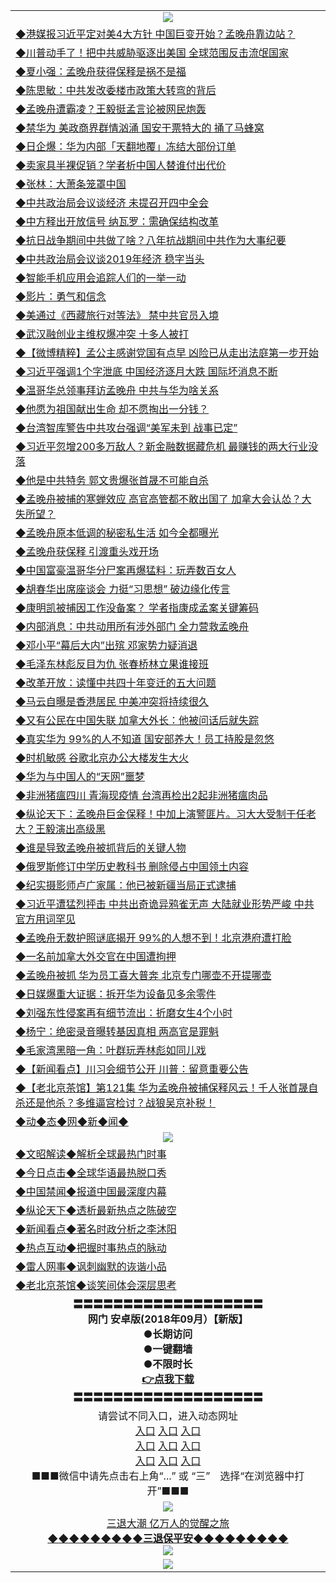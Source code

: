 <table>
  <tr>
    <td align=center><img src="https://github.com/gyhhx/image-upload/blob/master/yaowen.jpg" /></td>
  </tr>
    <tr>
<td align=left>
<a href="https://ctbtfdoocixoa.global.ssl.fastly.net/oo.aspx?name=c997392&key=ofejcfaxcltk&from=gy">◆港媒报习近平定对美4大方针 中国巨变开始？孟晚舟靠边站？</a><br/>
</td>
   </tr>
 <tr>
<td align=left>
<a href="https://ctbtfdoocixoa.global.ssl.fastly.net/oo.aspx?name=c997372&key=ofejcfaxcltk&from=gy">◆川普动手了！把中共威胁驱逐出美国 全球范围反击流氓国家</a><br/></td>
  </tr>
  <tr>
<td align=left>
<a href="https://ctbtfdoocixoa.global.ssl.fastly.net/oo.aspx?name=c997351&key=ofejcfaxcltk&from=gy">◆夏小强：孟晚舟获得保释是祸不是福</a><br/></td>
 </tr>
  <tr>
<td align=left>
<a href="http://ctbtfdoocixoa.global.ssl.fastly.net/oo.aspx?name=c997406&key=ofejcfaxcltk&from=gy">◆陈思敏：中共发改委楼市政策大转弯的背后</a><br/></td>
 </tr>
   <tr>
<td align=left>
<a href="http://ctbtfdoocixoa.global.ssl.fastly.net/oo.aspx?name=c997476&key=ofejcfaxcltk&from=gy">◆孟晚舟遭霸凌？王毅挺孟言论被网民炮轰</a><br/></td>
   </tr> 
  <tr>
<td align=left>
<a href="http://ctbtfdoocixoa.global.ssl.fastly.net/oo.aspx?name=c997383&key=ofejcfaxcltk&from=gy">◆禁华为 美政商界群情汹涌 国安干票特大的 捅了马蜂窝</a><br/></td>
  </tr> 
 <tr>
<td align=left>
<a href="http://ctbtfdoocixoa.global.ssl.fastly.net/oo.aspx?name=c997418&key=ofejcfaxcltk&from=gy">◆日企爆：华为内部「天翻地覆」冻结大部份订单</a><br/>
</td>
   </tr>
 <tr>
<td align=left>
<a href="http://ctbtfdoocixoa.global.ssl.fastly.net/oo.aspx?name=c997475&key=ofejcfaxcltk&from=gy">◆卖家具半裸促销？学者析中国人替谁付出代价</a><br/>
</td>
   </tr>
 <tr>
<td align=left>
<a href="http://ctbtfdoocixoa.global.ssl.fastly.net/oo.aspx?name=c997412&key=ofejcfaxcltk&from=gy">◆张林：大萧条笼罩中国</a><br/></td>
  </tr>
  <tr>
<td align=left>
<a href="http://ctbtfdoocixoa.global.ssl.fastly.net/oo.aspx?name=c997408&key=ofejcfaxcltk&from=gy">◆中共政治局会议谈经济 未提召开四中全会</a><br/></td>
 </tr>
   <tr>
<td align=left>
<a href="http://ctbtfdoocixoa.global.ssl.fastly.net/oo.aspx?name=c997477&key=ofejcfaxcltk&from=gy">◆中方释出开放信号 纳瓦罗：需确保结构改革</a><br/>
</td>
   </tr>
 <tr>
<td align=left>
<a href="http://ctbtfdoocixoa.global.ssl.fastly.net/oo.aspx?name=c816833_3_56&key=ofejcfaxcltk&from=gy">◆抗日战争期间中共做了啥？八年抗战期间中共作为大事纪要</a><br/></td>
  </tr>
  <tr>
<td align=left>
<a href="http://ctbtfdoocixoa.global.ssl.fastly.net/oo.aspx?name=c997435&key=ofejcfaxcltk&from=gy">◆中共政治局会议谈2019年经济 稳字当头</a><br/></td>
 </tr>
  <tr>
<td align=left>
<a href="http://ctbtfdoocixoa.global.ssl.fastly.net/oo.aspx?name=c997467&key=ofejcfaxcltk&from=gy">◆智能手机应用会追踪人们的一举一动</a><br/></td>
 </tr>
   <tr>
<td align=left>
<a href="http://ctbtfdoocixoa.global.ssl.fastly.net/oo.aspx?name=c997455&key=ofejcfaxcltk&from=gy">◆影片：勇气和信念</a><br/></td>
   </tr> 
  <tr>
<td align=left>
<a href="http://ctbtfdoocixoa.global.ssl.fastly.net/oo.aspx?name=c997426&key=ofejcfaxcltk&from=gy">◆美通过《西藏旅行对等法》 禁中共官员入境</a><br/></td>
  </tr> 
 <tr>
<td align=left>
<a href="http://ctbtfdoocixoa.global.ssl.fastly.net/oo.aspx?name=c997396&key=ofejcfaxcltk&from=gy">◆武汉融创业主维权爆冲突 十多人被打</a><br/>
</td>
   </tr>
 <tr>
<td align=left>
<a href="http://ctbtfdoocixoa.global.ssl.fastly.net/oo.aspx?name=c997554&key=ofejcfaxcltk&from=gy">◆【微博精粹】孟公主感谢党国有点早 凶险已从走出法庭第一步开始</a><br/>
</td>
   </tr>
 <tr>
<td align=left>
<a href="http://ctbtfdoocixoa.global.ssl.fastly.net/oo.aspx?name=c997532&key=ofejcfaxcltk&from=gy">◆习近平强调1个字泄底 中国经济逐月大跌 国际坏消息不断</a><br/></td>
  </tr>
  <tr>
<td align=left>
<a href="http://ctbtfdoocixoa.global.ssl.fastly.net/oo.aspx?name=c997457&key=ofejcfaxcltk&from=gy">◆温哥华总领事拜访孟晚舟 中共与华为啥关系</a><br/></td>
 </tr>
   <tr>
<td align=left>
<a href="http://ctbtfdoocixoa.global.ssl.fastly.net/oo.aspx?name=c997327&key=ofejcfaxcltk&from=gy">◆他愿为祖国献出生命 却不愿掏出一分钱？</a><br/>
</td>
   </tr>
 <tr>
<td align=left>
<a href="http://ctbtfdoocixoa.global.ssl.fastly.net/oo.aspx?name=c997471&key=ofejcfaxcltk&from=gy">◆台湾智库警告中共攻台强调“美军未到 战事已定”</a><br/></td>
  </tr>
    <tr>
<td align=left>
<a href="https://ctbtfdoocixoa.global.ssl.fastly.net/oo.aspx?name=c997146&key=ofejcfaxcltk&from=gy">◆习近平忽增200多万敌人？新金融数据藏危机 最赚钱的两大行业没落</a><br/>
</td>
   </tr>
 <tr>
<td align=left>
<a href="https://ctbtfdoocixoa.global.ssl.fastly.net/oo.aspx?name=c997129&key=ofejcfaxcltk&from=gy">◆他是中共特务 郭文贵爆张首晟不可能自杀</a><br/></td>
  </tr>
  <tr>
<td align=left>
<a href="https://ctbtfdoocixoa.global.ssl.fastly.net/oo.aspx?name=c997158&key=ofejcfaxcltk&from=gy">◆孟晚舟被捕的寒蝉效应 高官高管都不敢出国了 加拿大会认怂？大失所望？</a><br/></td>
 </tr>
  <tr>
<td align=left>
<a href="http://ctbtfdoocixoa.global.ssl.fastly.net/oo.aspx?name=c997212&key=ofejcfaxcltk&from=gy">◆孟晚舟原本低调的秘密私生活 如今全都曝光</a><br/></td>
 </tr>
   <tr>
<td align=left>
<a href="http://ctbtfdoocixoa.global.ssl.fastly.net/oo.aspx?name=c997222&key=ofejcfaxcltk&from=gy">◆孟晚舟获保释 引渡重头戏开场</a><br/></td>
   </tr> 
  <tr>
<td align=left>
<a href="http://ctbtfdoocixoa.global.ssl.fastly.net/oo.aspx?name=c997125&key=ofejcfaxcltk&from=gy">◆中国富豪温哥华分尸案再爆猛料：玩弄数百女人</a><br/></td>
  </tr> 
 <tr>
<td align=left>
<a href="http://ctbtfdoocixoa.global.ssl.fastly.net/oo.aspx?name=c997145&key=ofejcfaxcltk&from=gy">◆胡春华出席座谈会 力挺“习思想” 破边缘化传言</a><br/>
</td>
   </tr>
 <tr>
<td align=left>
<a href="http://ctbtfdoocixoa.global.ssl.fastly.net/oo.aspx?name=c997227&key=ofejcfaxcltk&from=gy">◆康明凯被捕因工作没备案？ 学者指康成孟案关键筹码</a><br/>
</td>
   </tr>
 <tr>
<td align=left>
<a href="http://ctbtfdoocixoa.global.ssl.fastly.net/oo.aspx?name=c997241&key=ofejcfaxcltk&from=gy">◆内部消息：中共动用所有涉外部门 全力营救孟晚舟</a><br/></td>
  </tr>
  <tr>
<td align=left>
<a href="http://ctbtfdoocixoa.global.ssl.fastly.net/oo.aspx?name=c997303&key=ofejcfaxcltk&from=gy">◆邓小平“幕后大内”出殡 邓家势力疑消退</a><br/></td>
 </tr>
   <tr>
<td align=left>
<a href="http://ctbtfdoocixoa.global.ssl.fastly.net/oo.aspx?name=c997117&key=ofejcfaxcltk&from=gy">◆毛泽东林彪反目为仇 张春桥林立果谁接班</a><br/>
</td>
   </tr>
 <tr>
<td align=left>
<a href="http://ctbtfdoocixoa.global.ssl.fastly.net/oo.aspx?name=c997218&key=ofejcfaxcltk&from=gy">◆改革开放：读懂中共四十年变迁的五大问题</a><br/></td>
  </tr>
  <tr>
<td align=left>
<a href="http://ctbtfdoocixoa.global.ssl.fastly.net/oo.aspx?name=c997204&key=ofejcfaxcltk&from=gy">◆马云自曝是香港居民 中美冲突将持续很久</a><br/></td>
 </tr>
  <tr>
<td align=left>
<a href="http://ctbtfdoocixoa.global.ssl.fastly.net/oo.aspx?name=c997245&key=ofejcfaxcltk&from=gy">◆又有公民在中国失联 加拿大外长：他被问话后就失踪</a><br/></td>
 </tr>
   <tr>
<td align=left>
<a href="http://ctbtfdoocixoa.global.ssl.fastly.net/oo.aspx?name=c997277&key=ofejcfaxcltk&from=gy">◆真实华为 99%的人不知道 国安部养大！员工持股是忽悠</a><br/></td>
   </tr> 
  <tr>
<td align=left>
<a href="http://ctbtfdoocixoa.global.ssl.fastly.net/oo.aspx?name=c997250&key=ofejcfaxcltk&from=gy">◆时机敏感 谷歌北京办公大楼发生大火</a><br/></td>
  </tr> 
 <tr>
<td align=left>
<a href="http://ctbtfdoocixoa.global.ssl.fastly.net/oo.aspx?name=c997228&key=ofejcfaxcltk&from=gy">◆华为与中国人的“天网”噩梦</a><br/>
</td>
   </tr>
 <tr>
<td align=left>
<a href="http://ctbtfdoocixoa.global.ssl.fastly.net/oo.aspx?name=c997292&key=ofejcfaxcltk&from=gy">◆非洲猪瘟四川 青海现疫情 台湾再检出2起非洲猪瘟肉品</a><br/>
</td>
   </tr>
 <tr>
<td align=left>
<a href="http://ctbtfdoocixoa.global.ssl.fastly.net/oo.aspx?name=c816932_149_1&key=ofejcfaxcltk&from=gy">◆纵论天下：孟晚舟巨金保释！中加上演警匪片。习大大受制于任老大？王毅演出高级黑</a><br/></td>
  </tr>
  <tr>
<td align=left>
<a href="http://ctbtfdoocixoa.global.ssl.fastly.net/oo.aspx?name=c997195&key=ofejcfaxcltk&from=gy">◆谁是导致孟晚舟被抓背后的关键人物</a><br/></td>
 </tr>
   <tr>
<td align=left>
<a href="http://ctbtfdoocixoa.global.ssl.fastly.net/oo.aspx?name=c997192&key=ofejcfaxcltk&from=gy">◆俄罗斯修订中学历史教科书 删除侵占中国领土内容</a><br/>
</td>
   </tr>
 <tr>
<td align=left>
<a href="http://ctbtfdoocixoa.global.ssl.fastly.net/oo.aspx?name=c997126&key=ofejcfaxcltk&from=gy">◆纪实摄影师卢广家属：他已被新疆当局正式逮捕</a><br/></td>
  </tr>
    <tr>
<td align=left>
<a href="https://ctbtfdoocixoa.global.ssl.fastly.net/oo.aspx?name=c996897&key=ofejcfaxcltk&from=gy">◆习近平遭猛烈抨击 中共出奇诡异鸦雀无声 大陆就业形势严峻 中共官方用词罕见</a><br/>
</td>
   </tr>
 <tr>
<td align=left>
<a href="https://ctbtfdoocixoa.global.ssl.fastly.net/oo.aspx?name=c996904&key=ofejcfaxcltk&from=gy">◆孟晚舟无数护照谜底揭开 99%的人想不到！北京港府遭打脸</a><br/></td>
  </tr>
  <tr>
<td align=left>
<a href="https://ctbtfdoocixoa.global.ssl.fastly.net/oo.aspx?name=c996913&key=ofejcfaxcltk&from=gy">◆一名前加拿大外交官在中国遭拘押</a><br/></td>
 </tr>
  <tr>
<td align=left>
<a href="http://ctbtfdoocixoa.global.ssl.fastly.net/oo.aspx?name=c996906&key=ofejcfaxcltk&from=gy">◆孟晚舟被抓 华为员工喜大普奔 北京专门哪壶不开提哪壶</a><br/></td>
 </tr>
   <tr>
<td align=left>
<a href="http://ctbtfdoocixoa.global.ssl.fastly.net/oo.aspx?name=c996901&key=ofejcfaxcltk&from=gy">◆日媒爆重大证据：拆开华为设备见多余零件</a><br/></td>
   </tr> 
  <tr>
<td align=left>
<a href="http://ctbtfdoocixoa.global.ssl.fastly.net/oo.aspx?name=c996973&key=ofejcfaxcltk&from=gy">◆刘强东性侵案再有细节流出：折磨女生4个小时</a><br/></td>
  </tr> 
 <tr>
<td align=left>
<a href="http://ctbtfdoocixoa.global.ssl.fastly.net/oo.aspx?name=c996992&key=ofejcfaxcltk&from=gy">◆杨宁：绝密录音曝转基因真相 两高官是罪魁</a><br/>
</td>
   </tr>
 <tr>
<td align=left>
<a href="http://ctbtfdoocixoa.global.ssl.fastly.net/oo.aspx?name=c996891&key=ofejcfaxcltk&from=gy">◆毛家湾黑暗一角：叶群玩弄林彪如同儿戏</a><br/>
</td>
   </tr>
 <tr>
<td align=left>
<a href="http://ctbtfdoocixoa.global.ssl.fastly.net/oo.aspx?name=c838308_550_1&key=ofejcfaxcltk&from=gy">◆【新闻看点】川习会细节公开 川普：留意重要公告</a><br/></td>
  </tr>
  <tr>
<td align=left>
<a href="http://ctbtfdoocixoa.global.ssl.fastly.net/oo.aspx?name=c816650_121_1&key=ofejcfaxcltk&from=gy">◆【老北京茶馆】第121集 华为孟晚舟被捕保释风云！千人张首晟自杀还是他杀？多维逼宫检讨？战狼吴京补税！</a><br/></td>
 </tr>
   <tr>
<td align=left>
<a href="http://ctbtfdoocixoa.global.ssl.fastly.net/oo.aspx?name=c841287&key=ofejcfaxcltk&from=gy">◆动◆态◆网◆新◆闻◆</a><br/></td>
  </tr>
    <tr>
    <td align=center><img src="https://github.com/gyhhx/image-upload/blob/master/shipin.jpg" /></td>
  </tr>
  <tr>
   <td align=left>
<a href="http://ctbtfdoocixoa.global.ssl.fastly.net/oo.aspx?name=c816857&key=ofejcfaxcltk&from=gy&tag=9973110">◆文昭解读◆解析全球最热门时事</a><br/>
    </td>
  </tr>
   <tr>
   <td align=left> 
<a href="http://ctbtfdoocixoa.global.ssl.fastly.net/oo.aspx?name=c816850&key=ofejcfaxcltk&from=gy&tag=9877">◆今日点击◆全球华语最热脱口秀</a><br/>
    </td>
  </tr>
  <tr>
  <td align=left>
<a href="http://ctbtfdoocixoa.global.ssl.fastly.net/oo.aspx?name=c816860&key=ofejcfaxcltk&from=gy&tag=99733110">◆中国禁闻◆报道中国最深度内幕</a><br/>
   </tr>
  <tr>
     <td align=left>
<a href="http://ctbtfdoocixoa.global.ssl.fastly.net/oo.aspx?name=c816855&key=ofejcfaxcltk&from=gy&tag=997110">◆纵论天下◆透析最新热点之陈破空</a><br/>
   </tr>
   <tr>
      <td align=left>
<a href="http://ctbtfdoocixoa.global.ssl.fastly.net/oo.aspx?name=c838308&key=ofejcfaxcltk&from=gy&tag=9973110">◆新闻看点◆著名时政分析之李沐阳</a><br/>
   </tr>
   <tr>
     <td align=left>
<a href="http://ctbtfdoocixoa.global.ssl.fastly.net/oo.aspx?name=c816852&key=ofejcfaxcltk&from=gy&tag=9733110">◆热点互动◆把握时事热点的脉动</a><br/>
   </tr>
   <tr>
      <td align=left>
<a href="http://ctbtfdoocixoa.global.ssl.fastly.net/oo.aspx?name=c816694&key=ofejcfaxcltk&from=gy&tag=93310">◆雷人网事◆讽刺幽默的诙谐小品</a><br/>
   </tr>
   <tr>
    <td align=left>
<a href="http://ctbtfdoocixoa.global.ssl.fastly.net/oo.aspx?name=c816650&key=ofejcfaxcltk&from=gy&tag=9973110">◆老北京茶馆◆谈笑间体会深层思考</a><br/>
   </tr>
   <tr>
    <td align=center>
 <b>〓〓〓〓〓〓〓〓〓〓〓〓〓〓〓〓〓〓〓<br/>网门 安卓版(2018年09月）【新版】<br/> ●长期访问<br/> ●一键翻墙<br/>  ●不限时长<br/> 
 <a href="https://share.weiyun.com/5cybgS2">👉<b>点我下载</a><br/>〓〓〓〓〓〓〓〓〓〓〓〓〓〓〓〓〓〓〓<br/>
    </td>
    </tr>
   <tr>
    <td align=center>请尝试不同入口，进入动态网址<br/>
     <a href="https://s3.us-east-2.amazonaws.com/ogateh/show.htm?from=gy">入口</a>
      <a href="https://s3.eu-west-2.amazonaws.com/ogatel/show.htm?from=gy">入口</a>
      <a href="https://s3.amazonaws.com/ogate/show.htm?from=oGateg">入口</a><br/>
      <a href="https://s3.ap-northeast-2.amazonaws.com/ogates/show.htm?from=gy">入口</a>
      <a href="https://s3.eu-central-1.amazonaws.com/ogatef/show.htm?from=gy">入口</a>
      <a href="https://s3.ap-south-1.amazonaws.com/ogatem/show.htm?from=gy">入口</a><br/>
      <a href="https://s3-us-west-1.amazonaws.com/ogaten/show.htm?from=gy">入口</a>
      <a href="https://s3.ca-central-1.amazonaws.com/ogatec/show.htm?from=gy">入口</a>
      <a href="https://s3-ap-northeast-1.amazonaws.com/ogatet/show.htm?from=gy">入口</a><br/>
      ■■■微信中请先点击右上角“...” 或 “三”　选择“在浏览器中打开”■■■<b><br/>
    </td>
  </tr>
  <tr>
    <td align=center><img src="https://github.com/gyhhx/image-upload/blob/master/3.jpg" /> </td>
</tr>
  <tr>  
  <td align=center>
  <a href="http://ctbtfdoocixoa.global.ssl.fastly.net/oo.aspx?name=c894205&key=ofejcfaxcltk&from=gy&tag=9973110">三退大潮 亿万人的觉醒之旅</a><br/>
      <a href="http://ctbtfdoocixoa.global.ssl.fastly.net/oo.aspx?name=ogQuit.aspx&key=ofejcfaxcltk&from=gy"><b>◆◆◆◆◆◆◆◆◆三退保平安◆◆◆◆◆◆◆◆◆<br/></a>
      <img src="https://github.com/gyhhx/image-upload/blob/master/3t.jpg" /><br/>
      </td>
  </tr>
   <tr>
    <td align=center><img src="https://raw.githubusercontent.com/oGate2/Up/master/oGate_640.jpg"/></td>
  </tr>
</table>


